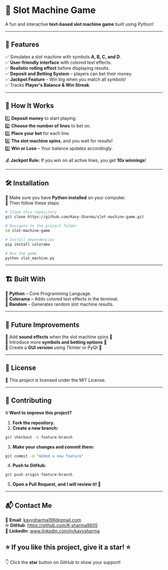 # 🎰 Slot Machine Game  

A fun and interactive **text-based slot machine game** built using Python!  

---

## 📝 Features  
✅ Simulates a slot machine with symbols **A, B, C, and D**.  
✅ **User-friendly interface** with colored text effects.  
✅ **Realistic rolling effect** before displaying results.  
✅ **Deposit and Betting System** – players can bet their money.  
✅ **Jackpot Feature** – Win big when you match all symbols!  
✅ Tracks **Player's Balance & Win Streak**.  

---

## 📌 How It Works  

1️⃣ **Deposit money** to start playing.  
2️⃣ **Choose the number of lines** to bet on.  
3️⃣ **Place your bet** for each line.  
4️⃣ **The slot machine spins**, and you wait for results!  
5️⃣ **Win or Lose** – Your balance updates accordingly.  

💰 **Jackpot Rule:** If you win on all active lines, you get **10x winnings**!  

---

## 🛠️ Installation  

🔹 Make sure you have **Python installed** on your computer.  
🔹 Then follow these steps:

```bash
# Clone this repository
git clone https://github.com/Kavy-Sharma/slot-machine-game.git

# Navigate to the project folder
cd slot-machine-game

# Install dependencies
pip install colorama

# Run the game
python slot_machine.py
```
---

## 🏗️ Built With
🔹 **Python** – Core Programming Language.  
🔹 **Colorama** – Adds colored text effects in the terminal.  
🔹 **Random** – Generates random slot machine results.  

---

## 🎯 Future Improvements
🔹 Add **sound effects** when the slot machine spins 🎵  
🔹 Introduce more **symbols and betting options** 🎲  
🔹 Create a **GUI version** using Tkinter or PyQt 🎨  

---

## 📄 License
📜 This project is licensed under the MIT License.

---

## 🤝 Contributing
**💡 Want to improve this project?**  

1. **Fork the repository.**  
2. **Create a new branch:**  
```bash
git checkout -b feature-branch
```
3. **Make your changes and commit them:**  
```bash
git commit -m "Added a new feature"
```
4. **Push to GitHub:**  
```bash
git push origin feature-branch
```
5. **Open a Pull Request, and I will review it! 🚀**

---

## 📬 Contact Me  
📧 **Email**: kavysharma196@gmail.com  
🌐 **GitHub**: https://github.com/K-sharma9605  
📢 **LinkedIn**: www.linkedin.com/in/kavysharma  

## ⭐ If you like this project, give it a star! ⭐
👇 Click the **star** button on GitHub to show your support!

